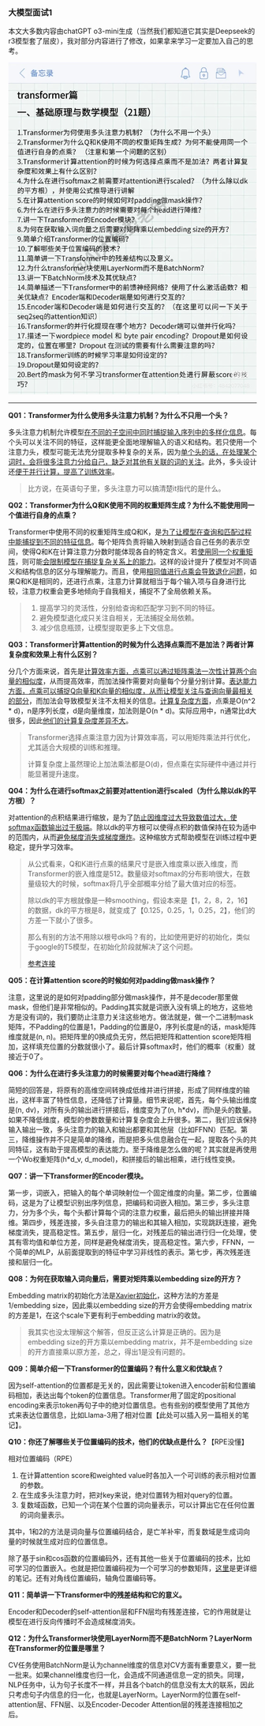 ### 大模型面试1

本文大多数内容由chatGPT o3-mini生成（当然我们都知道它其实是Deepseek的r3模型套了层皮），我对部分内容进行了修改，如果拿来学习一定要加入自己的思考。

![](../img/llm-1.jpg)

---

**Q01：Transformer为什么使用多头注意力机制？为什么不只用一个头？**

多头注意力机制允许模型<u>在不同的子空间中同时捕捉输入序列中的多样化信息</u>。每个头可以关注不同的特征，这样能更全面地理解输入的语义和结构。若只使用一个注意力头，模型可能无法充分提取多种复杂的关系，因为<u>单个头的话，在处理某个词时，会将很多注意力分给自己，缺乏对其他有关联的词的关注</u>。此外，多头设计还<u>便于并行计算，提高了训练效率</u>。

> 比方说，在英语句子里，多头注意力可以搞清楚it指代的是什么。

**Q02：Transformer为什么Q和K使用不同的权重矩阵生成？为什么不能使用同一个值进行自身的点乘？**

Transformer中使用不同的权重矩阵生成Q和K，是<u>为了让模型在查询和匹配过程中能捕捉到不同的特征信息</u>。每个矩阵负责将输入映射到适合自己任务的表示空间，使得Q和K在计算注意力分数时能体现各自的特定含义。若<u>使用同一个权重矩阵</u>，则可能<u>会限制模型在捕捉复杂关系上的能力</u>。这样的设计提升了模型对不同语义和结构信息的区分与理解能力。而且，使用<u>相同值进行点乘会导致退化问题</u>，如果Q和K是相同的，还进行点乘，注意力计算就相当于每个输入项与自身进行比较，注意力权重会更多地倾向于自我相关，捕捉不了全局依赖关系。

> 1. 提高学习的灵活性，分别给查询和匹配学习到不同的特征。
> 2. 避免模型退化成只关注自相关，无法捕捉全局依赖。
> 3. 减少信息瓶颈，让模型提取更多上下文信息。

**Q03：Transformer计算attention的时候为什么选择点乘而不是加法？两者计算复杂度和效果上有什么区别？**

分几个方面来说，首先是<u>计算效率方面，点乘可以通过矩阵乘法一次性计算两个向量的相似度</u>，从而提高效率，而加法操作需要对向量每个分量分别计算。<u>表达能力方面，点乘可以捕捉Q向量和K向量的相似度，从而让模型关注与查询向量最相关的部分</u>，而加法会导致模型关注不太相关的信息。<u>计算复杂度方面</u>，点乘是O(n^2 * d)，n是序列长度，d是向量维度，加法则是O(n * d)。实际应用中，n通常比d大很多，因此<u>他们的计算复杂度差异不大</u>。

> Transformer选择点乘注意力因为计算效率高，可以用矩阵乘法并行优化，尤其适合大规模的训练和推理。
>
> 计算复杂度上虽然理论上加法乘法都是O(d)，但点乘在实际硬件中通过并行能显著提升速度。

**Q04：为什么在进行softmax之前要对attention进行scaled（为什么除以dk的平方根）？**

对attention的点积结果进行缩放，是为了<u>防止因维度过大导致数值过大，使softmax函数输出过于极端</u>。除以dk的平方根可以使得点积的数值保持在较为适中的范围内，从而<u>避免梯度消失或梯度爆炸</u>。这种缩放方式帮助模型在训练过程中更稳定，提升学习效率。

> 从公式看来，Q和K进行点乘的结果尺寸是嵌入维度乘以嵌入维度，而Transformer的嵌入维度是512。数量级对softmax的分布影响很大，在数量级较大的时候，softmax将几乎全部概率分给了最大值对应的标签。
>
> 除以dk的平方根就像是一种smoothing，假设本来是【1，2，8，2，16】的数据，dk的平方根是8，就变成了【0.125，0.25，1，0.25，2】，他们的方差一下就小了很多。
>
> 那么有别的方法不用除以根号dk吗？有的，比如使用更好的初始化，类似于google的T5模型，在初始化阶段就解决了这个问题。
>
> [参考连接](https://blog.csdn.net/ytusdc/article/details/121622205#:~:text=ytusdc-,%E4%B8%BA%E4%BB%80%E4%B9%88%E5%9C%A8%E8%BF%9B%E8%A1%8Csoftmax%E4%B9%8B%E5%89%8D%E9%9C%80%E8%A6%81%E5%AF%B9attention%E8%BF%9B%E8%A1%8Cscaled,%E4%BB%A5d_k%E7%9A%84%E5%B9%B3%E6%96%B9%E6%A0%B9%EF%BC%89%20%E5%8E%9F%E5%88%9B&text=%E8%A7%A3%E9%87%8A1%EF%BC%9A,%E7%A1%AC%E7%9A%84%EF%BC%88hard%EF%BC%89softmax%E3%80%82)

**Q05：在计算attention score的时候如何对padding做mask操作？**

注意，这里说的是如何对padding部分做mask操作，并不是decoder那里做mask，但他们是非常相似的。Padding其实就是词嵌入没有填上的地方，这些地方是没有词的，我们要防止注意力关注这些地方。做法就是，做一个二进制mask矩阵，不Padding的位置是1，Padding的位置是0，序列长度是n的话，mask矩阵维度就是(n, n)。把矩阵里的0换成负无穷，然后把矩阵和attention score矩阵相加，这样填充位置的分数就很小了。最后计算softmax时，他们的概率（权重）就接近于0了。

**Q06：为什么在进行多头注意力的时候需要对每个head进行降维？**

简短的回答是，将原有的高维空间转换成低维并进行拼接，形成了同样维度的输出，这样丰富了特性信息，还降低了计算量。细节来说呢，首先，每个头输出维度是(n, dv)，对所有头的输出进行拼接后，维度变为了(n, h\*dv)，而h是头的数量。如果不降低维度，模型的参数数量和计算复杂度会上升很多。第二，我们应该保持输入输出一致，多头注意力的输入和输出都要和其他层（比如FFNN）匹配。第三，降维操作并不只是简单的降维，而是把多头信息融合在一起，提取各个头的共同特征，这有助于提高模型的表达能力。至于降维是怎么做的呢？其实就是再使用一个Wo权重矩阵(h\*d_v, d_model)，和拼接后的输出相乘，进行线性变换。

**Q07：讲一下Transformer的Encoder模块。**

第一步，词嵌入，把输入的每个单词映射位一个固定维度的向量。第二步，位置编码，这是为了让模型识别出序列信息，把编码和词嵌入相加。第三步，多头注意力，分为多个头，每个头都计算每个词的注意力权重，最后把头的输出拼接并降维。第四步，残差连接，多头自注意力的输出和其输入相加，实现跳跃连接，避免梯度消失，提高稳定性。第五步，层归一化，对残差后的输出进行归一化处理，使其有零均值和单位方差，同样是避免梯度消失，提高稳定性。第六步，FFNN，一个简单的MLP，从前面提取到的特征中学习非线性的表示。第七步，再次残差连接和层归一化。

**Q08：为何在获取输入词向量后，需要对矩阵乘以embedding size的开方？**

Embedding matrix的初始化方法是[Xavier初始化](../NLP/nlp-w3.md#xavier--he-initialization)，这种方法的方差是1/embedding size，因此乘以embedding size的开方会使得embedding matrix的方差是1，在这个scale下更有利于embedding matrix的收敛。

> 我其实也没太理解这个解答，但反正这么计算是正确的。因为是embedding size的开方乘以embedding matrix，并不是embedding size的开方直接乘以原方差，总之，得出1是没有问题的。

**Q09：简单介绍一下Transformer的位置编码？有什么意义和优缺点？**

因为self-attention的位置都是无关的，因此需要让token进入encoder前和位置编码相加，表达出每个token的位置信息。Transformer用了固定的positional encoding来表示token再句子中的绝对位置信息。也有些别的模型使用了其他方式来表达位置信息，比如Llama-3用了相对位置【此处可以插入另一篇相关的笔记】。

**Q10：你还了解哪些关于位置编码的技术，他们的优缺点是什么？**【RPE没懂】

相对位置编码（RPE）

1. 在计算attention score和weighted value时各加入一个可训练的表示相对位置的参数。
2. 在生成多头注意力时，把对key来说，绝对位置转为相对query的位置。
3. 复数域函数，已知一个词在某个位置的词向量表示，可以计算出它在任何位置的词向量表示。

其中，1和2的方法是词向量与位置编码结合，是亡羊补牢，而复数域是生成词向量的时候就生成对应的位置信息。

除了基于sin和cos函数的位置编码外，还有其他一些关于位置编码的技术，比如可学习的位置嵌入。也就是把位置编码视为一个可学习的参数矩阵，[这里](../NLP/nlp-w4.md)是更详细的笔记。还有对角线位置编码，轴角位置编码等。

**Q11：简单讲一下Transformer中的残差结构和它的意义。**

Encoder和Decoder的self-attention层和FFN层均有残差连接，它的作用就是让模型在进行反向传播时不会造成梯度消失。

**Q12：为什么Transformer块使用LayerNorm而不是BatchNorm？LayerNorm在Transformer的位置是哪里？**

CV任务使用BatchNorm是认为channel维度的信息对CV方面有重要意义，要一批一批来。如果channel维度也归一化，会造成不同通道信息一定的损失。同理，NLP任务中，认为句子长度不一样，并且各个batch的信息没有太大的联系，因此只考虑句子内信息的归一化，也就是LayerNorm。LayerNorm的位置在self-attention层、FFN层、以及Encoder-Decoder Attention层的残差连接相加之后。
